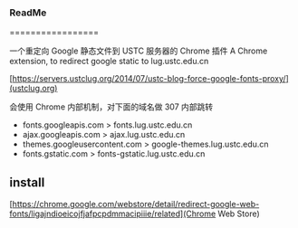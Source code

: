 ### ReadMe
=================

一个重定向 Google 静态文件到 USTC 服务器的 Chrome 插件
A Chrome extension, to redirect google static to lug.ustc.edu.cn

[https://servers.ustclug.org/2014/07/ustc-blog-force-google-fonts-proxy/](ustclug.org)

会使用 Chrome 内部机制，对下面的域名做 307 内部跳转

- fonts.googleapis.com > fonts.lug.ustc.edu.cn
- ajax.googleapis.com > ajax.lug.ustc.edu.cn
- themes.googleusercontent.com > google-themes.lug.ustc.edu.cn
- fonts.gstatic.com > fonts-gstatic.lug.ustc.edu.cn

## install

[https://chrome.google.com/webstore/detail/redirect-google-web-fonts/ligajndioeicojfjafpcpdmmacipiiie/related](Chrome Web Store)

